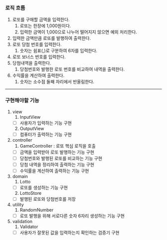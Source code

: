 ### 로직 흐름

1. 로또를 구매할 금액을 입력한다.
   1. 로또는 한장에 1,000원이다.
   2. 입력한 금액이 1,000으로 나누어 떨어지지 않으면 예외 처리한다.
2. 입력한 금액만큼 로또를 발행하여 출력한다.
3. 로또 당첨 번호를 입력한다.
   1. 숫자는 쉼표(,)로 구분하여 6자를 입력한다.
4. 로또 보너스 번호를 입력한다.
5. 당첨내역을 출력한다.
   1. 당첨번호와 발행한 로또 번호를 비교하여 내역을 출력한다.
6. 수익률을 계산하여 출력한다.
   1. 숫자는 소수점 둘째 자리에서 반올림한다.

---

### 구현해야할 기능

1. view
   1. InputView
    - [ ] 사용자가 입력하는 기능 구현
   2. OutputView
    - [ ] 컴퓨터가 출력하는 기능 구현

2. controller
   1. GameController : 로또 핵심 로직을 호출
    - [ ] 금액을 입력받아 로또 발행하는 기능 구현
    - [ ] 당첨번호와 발행된 로또를 비교하는 기능 구현
    - [ ] 당첨 내역을 정리하여 출력하는 기능 구현
    - [ ] 수익률을 계산하여 출력하는 기능 구현

3. domain
   1. Lotto
    - [ ] 로또를 생성하는 기능 구현
   2. LottoStore
    - [ ] 발행된 로또와 당첨번호를 저장

4. utility
   1. RandomNumber
    - [ ] 로또 발행을 위해 서로다른 숫자 6자리 생성하는 기능 구현

6. validation
   1. Validator
    - [ ] 사용자가 잘못된 값을 입력하는지 확인하는 검증기 구현
